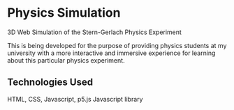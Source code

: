 # Physics Simulation

3D Web Simulation of the Stern-Gerlach Physics Experiment

This is being developed for the purpose of providing physics students at my university with a more interactive and immersive experience for learning about this particular physics experiment.

## Technologies Used

HTML, CSS, Javascript, p5.js Javascript library
